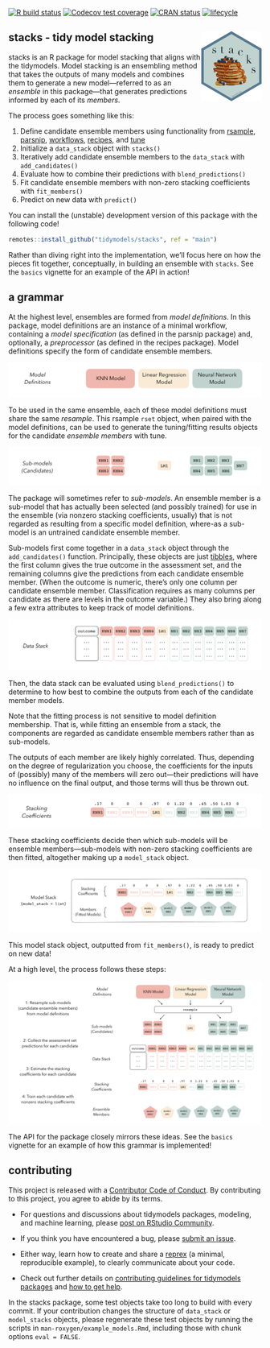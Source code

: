 
<!-- badges: start -->

[![R build
status](https://github.com/simonpcouch/stacks/workflows/R-CMD-check/badge.svg)](https://github.com/simonpcouch/stacks/actions)
[![Codecov test
coverage](https://codecov.io/gh/tidymodels/stacks/branch/main/graph/badge.svg)](https://codecov.io/gh/tidymodels/stacks?branch=main)
[![CRAN
status](https://www.r-pkg.org/badges/version/stacks)](https://CRAN.R-project.org/package=stacks)
[![lifecycle](https://img.shields.io/badge/lifecycle-experimental-blue.svg)](https://www.tidyverse.org/lifecycle/#experimental)
<!-- badges: end -->

## stacks - tidy model stacking <a href='https://stacks.tidymodels.org'><img src='man/figures/logo.png' align="right" height="139" /></a>

stacks is an R package for model stacking that aligns with the
tidymodels. Model stacking is an ensembling method that takes the
outputs of many models and combines them to generate a new
model—referred to as an *ensemble* in this package—that generates
predictions informed by each of its *members*.

The process goes something like this:

1.  Define candidate ensemble members using functionality from
    [rsample](https://rsample.tidymodels.org/),
    [parsnip](https://parsnip.tidymodels.org/),
    [workflows](https://workflows.tidymodels.org/),
    [recipes](https://recipes.tidymodels.org/), and
    [tune](http://tune.tidymodels.org/)
2.  Initialize a `data_stack` object with `stacks()`  
3.  Iteratively add candidate ensemble members to the `data_stack` with
    `add_candidates()`  
4.  Evaluate how to combine their predictions with
    `blend_predictions()`  
5.  Fit candidate ensemble members with non-zero stacking coefficients
    with `fit_members()`  
6.  Predict on new data with `predict()`

You can install the (unstable) development version of this package with
the following code\!

``` r
remotes::install_github("tidymodels/stacks", ref = "main")
```

Rather than diving right into the implementation, we’ll focus here on
how the pieces fit together, conceptually, in building an ensemble with
`stacks`. See the `basics` vignette for an example of the API in
action\!

## a grammar

At the highest level, ensembles are formed from *model definitions*. In
this package, model definitions are an instance of a minimal workflow,
containing a *model specification* (as defined in the parsnip package)
and, optionally, a *preprocessor* (as defined in the recipes package).
Model definitions specify the form of candidate ensemble members.

![](man/figures/model_defs.png)

To be used in the same ensemble, each of these model definitions must
share the same *resample*. This rsample `rset` object, when paired with
the model definitions, can be used to generate the tuning/fitting
results objects for the candidate *ensemble members* with tune.

![](man/figures/submodels.png)

The package will sometimes refer to *sub-models*. An ensemble member is
a sub-model that has actually been selected (and possibly trained) for
use in the ensemble (via nonzero stacking coefficients, usually) that is
not regarded as resulting from a specific model definition, where-as a
sub-model is an untrained candidate ensemble member.

Sub-models first come together in a `data_stack` object through the
`add_candidates()` function. Principally, these objects are just
[tibbles](https://tibble.tidyverse.org/), where the first column gives
the true outcome in the assessment set, and the remaining columns give
the predictions from each candidate ensemble member. (When the outcome
is numeric, there’s only one column per candidate ensemble member.
Classification requires as many columns per candidate as there are
levels in the outcome variable.) They also bring along a few extra
attributes to keep track of model definitions.

![](man/figures/data_stack.png)

Then, the data stack can be evaluated using `blend_predictions()` to
determine to how best to combine the outputs from each of the candidate
member models.

Note that the fitting process is not sensitive to model definition
membership. That is, while fitting an ensemble from a stack, the
components are regarded as candidate ensemble members rather than as
sub-models.

The outputs of each member are likely highly correlated. Thus, depending
on the degree of regularization you choose, the coefficients for the
inputs of (possibly) many of the members will zero out—their predictions
will have no influence on the final output, and those terms will thus be
thrown out.

![](man/figures/coefs.png)

These stacking coefficients decide then which sub-models will be
ensemble members—sub-models with non-zero stacking coefficients are then
fitted, altogether making up a `model_stack` object.

![](man/figures/class_model_stack.png)

This model stack object, outputted from `fit_members()`, is ready to
predict on new data\!

At a high level, the process follows these steps:

![](man/figures/outline.png)

The API for the package closely mirrors these ideas. See the `basics`
vignette for an example of how this grammar is implemented\!

## contributing

This project is released with a [Contributor Code of
Conduct](CODE_OF_CONDUCT.md). By contributing to this project, you agree
to abide by its terms.

  - For questions and discussions about tidymodels packages, modeling,
    and machine learning, please [post on RStudio
    Community](https://rstd.io/tidymodels-community).

  - If you think you have encountered a bug, please [submit an
    issue](https://github.com/tidymodels/stacks/issues).

  - Either way, learn how to create and share a
    [reprex](https://rstd.io/reprex) (a minimal, reproducible example),
    to clearly communicate about your code.

  - Check out further details on [contributing guidelines for tidymodels
    packages](https://www.tidymodels.org/contribute/) and [how to get
    help](https://www.tidymodels.org/help/).

In the stacks package, some test objects take too long to build with
every commit. If your contribution changes the structure of `data_stack`
or `model_stacks` objects, please regenerate these test objects by
running the scripts in `man-roxygen/example_models.Rmd`, including those
with chunk options `eval = FALSE`.

